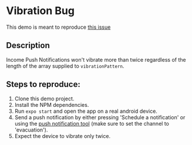 # Vibration Bug

This demo is meant to reproduce [this issue](https://github.com/expo/expo/issues/14736)

## Description

Income Push Notifications won't vibrate more than twice regardless of the length of the array supplied to `vibrationPattern`.

## Steps to reproduce:

1. Clone this demo project.
2. Install the NPM dependencies.
3. Run `expo start` and open the app on a real android device.
4. Send a push notification by either pressing 'Schedule a notification' or using the [push notification tool](https://expo.dev/notifications) (make sure to set the channel to 'evacuation').
5. Expect the device to vibrate only twice.

